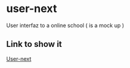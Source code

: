 # user-next
User interfaz to a online school ( is a mock up )


## Link to show it

[User-next](https://willy-o.github.io/user-next/)
